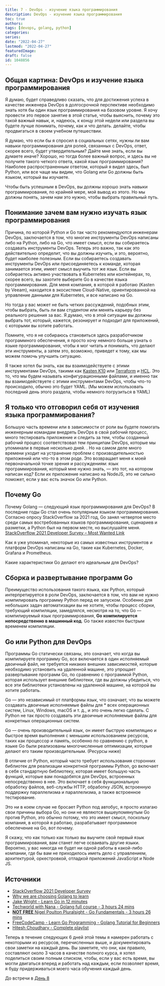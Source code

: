 ```yaml
---
title: 7 - DevOps - изучение языка программирования
description: DevOps - изучение языка программирования
toc: true
authors:
tags: [devops, golang, python]
categories:
series:
date: "2022-04-27"
lastmod: "2022-04-27"
featuredImage:
draft: false
id: 1048856
---
```


## Общая картина: DevOps и изучение языка программирования

Я думаю, будет справедливо сказать, что для достижения успеха в качестве инженера DevOps в долгосрочной перспективе необходимо знать хотя бы один язык программирования на базовом уровне. Я хочу провести это первое занятие в этой статье, чтобы выяснить, почему это такой важный навык, и, надеюсь, к концу этой недели или раздела вы будете лучше понимать, почему, как и что делать. делайте, чтобы продвигаться в своем учебном путешествии.

Я думаю, что если бы я спросил в социальных сетях, нужны ли вам навыки программирования для ролей, связанных с DevOps, ответ, скорее всего, будет утвердительным? Дайте мне знать, если вы думаете иначе? Хорошо, но тогда более важный вопрос, и здесь вы не получите такого четкого ответа, какой язык программирования? Наиболее распространенным ответом, который я видел здесь, был Python, или все чаще мы видим, что Golang или Go должны быть языком, который вы изучаете.

Чтобы быть успешным в DevOps, вы должны хорошо знать навыки программирования, по крайней мере, мой вывод из этого. Но мы должны понять, зачем нам это нужно, чтобы выбрать правильный путь.


## Понимание зачем вам нужно изучать язык программирования

Причина, по которой Python и Go так часто рекомендуются инженерам DevOps, заключается в том, что многие инструменты DevOps написаны либо на Python, либо на Go, что имеет смысл, если вы собираетесь создавать инструменты DevOps. Теперь это важно, так как это действительно определит, что вы должны изучить, и это, вероятно, будет наиболее полезным. Если вы собираетесь создавать инструменты DevOps или присоединяетесь к команде, которая занимается этим, имеет смысл выучить тот же язык. Если вы собираетесь активно участвовать в Kubernetes или контейнерах, то, скорее всего, вы захотите выберите Go в качестве языка программирования. Для меня компания, в которой я работаю (Kasten by Veeam), находится в экосистеме Cloud-Native, ориентированной на управление данными для Kubernetes, и все написано на Go.

Но тогда у вас может не быть четких рассуждений, подобных этим, чтобы выбрать, быть ли вам студентом или менять карьеру без реального решения за вас. Я думаю, что в этой ситуации вы должны выбрать тот, который, кажется, резонирует и подходит для приложений, с которыми вы хотите работать.

Помните, что я не собираюсь становиться здесь разработчиком программного обеспечения, я просто хочу немного больше узнать о языке программирования, чтобы я мог читать и понимать, что делают эти инструменты, а затем это, возможно, приведет к тому, как мы можем помочь улучшить ситуацию.

Я также хотел бы знать, как вы взаимодействуете с этими инструментами DevOps, такими как [Kasten K10](https://www.kasten.io/product/) или [Terraform](https://www.terraform.io/) и [HCL](https://www.terraform.io/language/configuration-0-11/syntax). Это то, что мы будем называть конфигурационными файлами, и именно так вы взаимодействуете с этими инструментами DevOps, чтобы что-то происходило, обычно это будет YAML. (Мы можем использовать последний день этого раздела, чтобы немного погрузиться в YAML)


## Я только что отговорил себя от изучения языка программирования?

Большую часть времени или в зависимости от роли вы будете помогать инженерным командам внедрять DevOps в свой рабочий процесс, много тестировать приложение и следить за тем, чтобы созданный рабочий процесс соответствовал тем принципам DevOps, которые мы упоминали в первые несколько дней. . Но на самом деле много времени уходит на устранение проблем с производительностью приложений или что-то в этом роде. Это возвращает меня к моей первоначальной точке зрения и рассуждениям: язык программирования, который мне нужно знать, — это тот, на котором написан код? Если их приложение написано на NodeJS, это не сильно поможет, если у вас есть значок Go или Python.

## Почему Go 

Почему Golang — следующий язык программирования для DevOps? В последние годы Go стал очень популярным языком программирования. Согласно опросу StackOverflow за 2021 год, Go занял четвертое место среди самых востребованных языков программирования, сценариев и разметки, а Python был на первом месте, но выслушайте меня. [StackOverflow 2021 Developer Survey – Most Wanted Link](https://insights.stackoverflow.com/survey/2021#section-most-loved-dreaded-and-wanted-programming-scripting-and-markup-languages)

Как я уже упоминал, некоторые из самых известных инструментов и платформ DevOps написаны на Go, такие как Kubernetes, Docker, Grafana и Prometheus.

Какие характеристики Go делают его идеальным для DevOps?


## Сборка и развертывание программ Go
Преимущество использования такого языка, как Python, который интерпретируется в роли DevOps, заключается в том, что вам не нужно компилировать программу Python перед ее запуском. Особенно для небольших задач автоматизации вы не хотите, чтобы процесс сборки, требующий компиляции, замедлялся, несмотря на то, что Go — компилируемый язык программирования, **Go компилируется непосредственно в машинный код**. Go также известен быстрым временем компиляции.


## Go или Python для DevOps

Программы Go статически связаны, это означает, что когда вы компилируете программу Go, все включается в один исполняемый двоичный файл, не требуется никаких внешних зависимостей, которые необходимо установить на удаленной машине, это упрощает развертывание программ Go, по сравнению с программой Python, которая использует внешние библиотеки, где вы должны убедиться, что все эти библиотеки установлены на удаленной машине, на которой вы хотите работать.

Go — это независимый от платформы язык, что означает, что вы можете создавать двоичные исполняемые файлы для * всех операционных систем, Linux, Windows, macOS и т. д., и это очень легко сделать. С Python не так просто создавать эти двоичные исполняемые файлы для конкретных операционных систем.

Go — очень производительный язык, он имеет быструю компиляцию и быстрое время выполнения с меньшим использованием ресурсов, таких как процессор и память, особенно по сравнению с python, в языке Go были реализованы многочисленные оптимизации, которые делают его таким производительным. (Ресурсы ниже)

В отличие от Python, который часто требует использования сторонних библиотек для реализации конкретной программы Python, go включает в себя стандартную библиотеку, которая имеет большую часть функций, которые вам понадобятся для DevOps, встроенных непосредственно в нее. Это включает в себя функциональную обработку файлов, веб-службы HTTP, обработку JSON, встроенную поддержку параллелизма и параллелизма, а также встроенное тестирование.

Это ни в коем случае не бросает Python под автобус, я просто излагаю свои причины выбора Go, но они не являются вышеупомянутым Go против Python, это обычно потому, что это имеет смысл, поскольку компания, в которой я работаю, разрабатывает программное обеспечение на Go, вот почему.

Я скажу, что как только как только вы выучите свой первый язык программирования, вам станет легче осваивать другие языки. Вероятно, у вас никогда не будет ни одной работы в какой-либо компании, где бы вам не приходилось иметь дело с управлением, архитектурой, оркестровкой, отладкой приложений JavaScript и Node JS.

## Источники

- [StackOverflow 2021 Developer Survey](https://insights.stackoverflow.com/survey/2021)
- [Why we are choosing Golang to learn](https://www.youtube.com/watch?v=7pLqIIAqZD4&t=9s)
- [Jake Wright - Learn Go in 12 minutes](https://www.youtube.com/watch?v=C8LgvuEBraI&t=312s) 
- [Techworld with Nana - Golang full course - 3 hours 24 mins](https://www.youtube.com/watch?v=yyUHQIec83I) 
- [**NOT FREE** Nigel Poulton Pluralsight - Go Fundamentals - 3 hours 26 mins](https://www.pluralsight.com/courses/go-fundamentals) 
- [FreeCodeCamp -  Learn Go Programming - Golang Tutorial for Beginners](https://www.youtube.com/watch?v=YS4e4q9oBaU&t=1025s) 
- [Hitesh Choudhary - Complete playlist](https://www.youtube.com/playlist?list=PLRAV69dS1uWSR89FRQGZ6q9BR2b44Tr9N) 


Теперь в течение следующих 6 дней этой темы я намерен работать с некоторыми из ресурсов, перечисленных выше, и документировать свои заметки на каждый день. Вы заметите, что они, как правило, составляют около 3 часов в качестве полного курса, я хотел поделиться своим полным списком, чтобы, если у вас есть время, вы могли двигаться вперед и работать над каждым, если позволяет время, я буду придерживаться моего часа обучения каждый день.

До встречи в [День 8](../day08)

